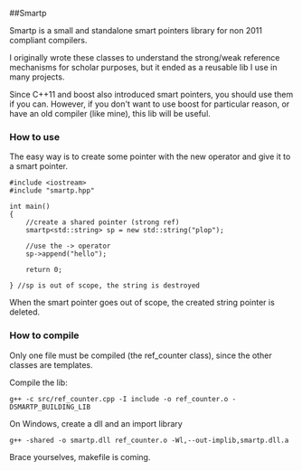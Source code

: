 ##Smartp

Smartp is a small and standalone smart pointers library for non 2011 compliant compilers.

I originally wrote these classes to understand the strong/weak reference mechanisms for scholar purposes, but it ended as a reusable lib I use in many projects.

Since C++11 and boost also introduced smart pointers, you should use them if you can.
However, if you don't want to use boost for particular reason, or have an old compiler (like mine), this lib will be useful.

### How to use

The easy way is to create some pointer with the new operator and give it to a smart pointer.

	#include <iostream>
	#include "smartp.hpp"

	int main()
	{
		//create a shared pointer (strong ref)
	    smartp<std::string> sp = new std::string("plop");

		//use the -> operator
		sp->append("hello");

	    return 0;

	} //sp is out of scope, the string is destroyed

When the smart pointer goes out of scope, the created string pointer is deleted.

### How to compile

Only one file must be compiled (the ref_counter class), since the other classes are templates.

Compile the lib:

	g++ -c src/ref_counter.cpp -I include -o ref_counter.o -DSMARTP_BUILDING_LIB
	
On Windows, create a dll and an import library

	g++ -shared -o smartp.dll ref_counter.o -Wl,--out-implib,smartp.dll.a

Brace yourselves, makefile is coming.
